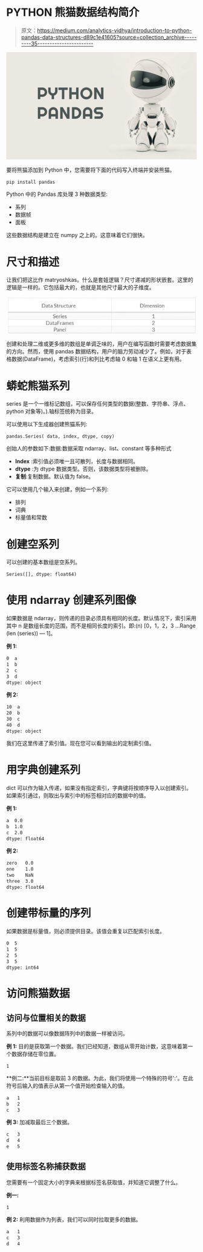# PYTHON 熊猫数据结构简介

> 原文：<https://medium.com/analytics-vidhya/introduction-to-python-pandas-data-structures-d89c1e41605?source=collection_archive---------35----------------------->

![](img/7d45b41122219c0022ccbbb10d982601.png)

要将熊猫添加到 Python 中，您需要将下面的代码写入终端并安装熊猫。

```
pip install pandas
```

Python 中的 Pandas 库处理 3 种数据类型:

*   系列
*   数据帧
*   面板

这些数据结构是建立在 numpy 之上的。这意味着它们很快。

# 尺寸和描述

让我们把这比作 matryoshkas。什么是套娃逻辑？尺寸递减的形状嵌套。这里的逻辑是一样的。它包括最大的，也就是其他尺寸最大的子维度。

![](img/fa8cc907d51dcc97cd6341b05cd5e7f4.png)

创建和处理二维或更多维的数组是单调乏味的，用户在编写函数时需要考虑数据集的方向。然而，使用 pandas 数据结构，用户的脑力劳动减少了。例如，对于表格数据(DataFrame)，考虑索引(行)和列比考虑轴 0 和轴 1 在语义上更有用。

# 蟒蛇熊猫系列

series 是一个一维标记数组，可以保存任何类型的数据(整数、字符串、浮点、python 对象等)。).轴标签统称为目录。

可以使用以下生成器创建熊猫系列:

```
pandas.Series( data, index, dtype, copy)
```

创始人的参数如下:数据:数据采取 ndarray、list、constant 等多种形式

*   **Index** :索引值必须唯一且可散列，长度与数据相同。
*   **dtype** :为 dtype 数据类型。否则，该数据类型将被删除。
*   **复制**:复制数据。默认值为 false。

它可以使用几个输入来创建，例如一个系列:

*   排列
*   词典
*   标量值和常数

# 创建空系列

可以创建的基本数组是空系列。

```
Series([], dtype: float64)
```

# 使用 ndarray 创建系列图像

如果数据是 ndarray，则传递的目录必须具有相同的长度。默认情况下，索引采用其中 n 是数组长度的范围，而不是相同长度的索引。即:(n) [0，1，2，3 …Range (len (series)) — 1]。

**例 1:**

```
0  a
1  b
2  c
3  d
dtype: object
```

**例 2:**

```
10  a
20  b
30  c
40  d
dtype: object
```

我们在这里传递了索引值。现在您可以看到输出的定制索引值。

# 用字典创建系列

dict 可以作为输入传递，如果没有指定索引，字典键将按顺序导入以创建索引。如果索引通过，则取出与索引中的标签相对应的数据中的值。

**例 1:**

```
a  0.0
b  1.0
c  2.0
dtype: float64
```

**例 2:**

```
zero   0.0
one    1.0
two    NaN
three  3.0
dtype: float64
```

# 创建带标量的序列

如果数据是标量值，则必须提供目录。该值会重复以匹配索引长度。

```
0  5
1  5
2  5
3  5
dtype: int64
```

# 访问熊猫数据

## 访问与位置相关的数据

系列中的数据可以像数据阵列中的数据一样被访问。

**例 1:** 目的是获取第一个数据。我们已经知道，数组从零开始计数，这意味着第一个数据存储在零位置。

```
1
```

**例二:**当前目标是取前 3 的数据。为此，我们将使用一个特殊的符号':'。在此符号后输入的值表示从第一个值开始检查输入的值。

```
a   1
b   2
c   3
```

**例 3:** 加减取最后三个数据。

```
c   3
d   4
e   5
```

## 使用标签名称捕获数据

您需要有一个固定大小的字典来根据标签名获取值，并知道它调整了什么。

**例一:**

```
1
```

**例 2:** 利用数据作为列表，我们可以同时拉取更多的数据。

```
a   1
c   3
d   4
```
